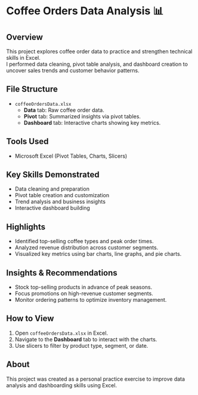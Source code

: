 # Coffee Orders Data Analysis 📊

## Overview
This project explores coffee order data to practice and strengthen technical skills in Excel.  
I performed data cleaning, pivot table analysis, and dashboard creation to uncover sales trends and customer behavior patterns.

## File Structure
- `coffeeOrdersData.xlsx`
  - **Data** tab: Raw coffee order data.
  - **Pivot** tab: Summarized insights via pivot tables.
  - **Dashboard** tab: Interactive charts showing key metrics.

## Tools Used
- Microsoft Excel (Pivot Tables, Charts, Slicers)

## Key Skills Demonstrated
- Data cleaning and preparation
- Pivot table creation and customization
- Trend analysis and business insights
- Interactive dashboard building

## Highlights
- Identified top-selling coffee types and peak order times.
- Analyzed revenue distribution across customer segments.
- Visualized key metrics using bar charts, line graphs, and pie charts.

## Insights & Recommendations
- Stock top-selling products in advance of peak seasons.
- Focus promotions on high-revenue customer segments.
- Monitor ordering patterns to optimize inventory management.

## How to View
1. Open `coffeeOrdersData.xlsx` in Excel.
2. Navigate to the **Dashboard** tab to interact with the charts.
3. Use slicers to filter by product type, segment, or date.

## About
This project was created as a personal practice exercise to improve data analysis and dashboarding skills using Excel.
